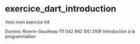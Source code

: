 exercice_dart_introduction
=============
Voici mon exercice 04

Dominic Riverin-Gaudreau
111 042 942
SIO 2109 Introduction à la programmation
